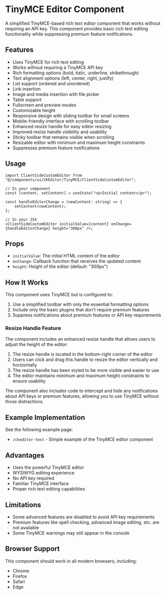 # TinyMCE Editor Component

A simplified TinyMCE-based rich text editor component that works without requiring an API key. This component provides basic rich text editing functionality while suppressing premium feature notifications.

## Features

-   Uses TinyMCE for rich text editing
-   Works without requiring a TinyMCE API key
-   Rich formatting options (bold, italic, underline, strikethrough)
-   Text alignment options (left, center, right, justify)
-   List support (ordered and unordered)
-   Link insertion
-   Image and media insertion with file picker
-   Table support
-   Fullscreen and preview modes
-   Customizable height
-   Responsive design with sliding toolbar for small screens
-   Mobile-friendly interface with scrolling toolbar
-   Enhanced resize handle for easy editor resizing
-   Improved resize handle visibility and usability
-   Sticky toolbar that remains visible when scrolling
-   Resizable editor with minimum and maximum height constraints
-   Suppresses premium feature notifications

## Usage

```tsx
import ClientSideCustomEditor from "@/components/ui/CKEditor/TinyMCE/ClientSideCustomEditor";

// In your component
const [content, setContent] = useState("<p>Initial content</p>");

const handleEditorChange = (newContent: string) => {
    setContent(newContent);
};

// In your JSX
<ClientSideCustomEditor initialValue={content} onChange={handleEditorChange} height="300px" />;
```

## Props

-   `initialValue`: The initial HTML content of the editor
-   `onChange`: Callback function that receives the updated content
-   `height`: Height of the editor (default: "300px")

## How It Works

This component uses TinyMCE but is configured to:

1. Use a simplified toolbar with only the essential formatting options
2. Include only the basic plugins that don't require premium features
3. Suppress notifications about premium features or API key requirements

### Resize Handle Feature

The component includes an enhanced resize handle that allows users to adjust the height of the editor:

1. The resize handle is located in the bottom-right corner of the editor
2. Users can click and drag this handle to resize the editor vertically and horizontally
3. The resize handle has been styled to be more visible and easier to use
4. The editor maintains minimum and maximum height constraints to ensure usability

The component also includes code to intercept and hide any notifications about API keys or premium features, allowing you to use TinyMCE without those distractions.

## Example Implementation

See the following example page:

-   `/ckeditor-test` - Simple example of the TinyMCE editor component

## Advantages

-   Uses the powerful TinyMCE editor
-   WYSIWYG editing experience
-   No API key required
-   Familiar TinyMCE interface
-   Proper rich text editing capabilities

## Limitations

-   Some advanced features are disabled to avoid API key requirements
-   Premium features like spell checking, advanced image editing, etc. are not available
-   Some TinyMCE warnings may still appear in the console

## Browser Support

This component should work in all modern browsers, including:

-   Chrome
-   Firefox
-   Safari
-   Edge
